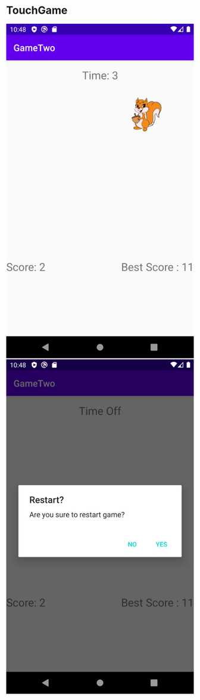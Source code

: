 # TouchGame
![alt text](https://github.com/kemalurekli/TouchGame/raw/master/Screenshot_1613764103.png)
![alt text](https://github.com/kemalurekli/TouchGame/raw/master/Screenshot_1613764109.png)
